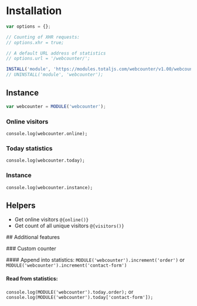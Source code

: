 # Installation

```js
var options = {};

// Counting of XHR requests:
// options.xhr = true;

// A default URL address of statistics
// options.url = '/webcounter/';

INSTALL('module', 'https://modules.totaljs.com/webcounter/v1.00/webcounter.js', options);
// UNINSTALL('module', 'webcounter');
```

## Instance

```js
var webcounter = MODULE('webcounter');
```

### Online visitors

`console.log(webcounter.online);`

### Today statistics

`console.log(webcounter.today);`

### Instance

`console.log(webcounter.instance);`

## Helpers

- Get online visitors `@{online()}`
- Get count of all unique visitors `@{visitors()}`

## Additional features

### Custom counter

#### Append into statistics:
`MODULE('webcounter').increment('order')` or `MODULE('webcounter').increment('contact-form')`

#### Read from statistics:
`console.log(MODULE('webcounter').today.order);` or `console.log(MODULE('webcounter').today['contact-form']);`